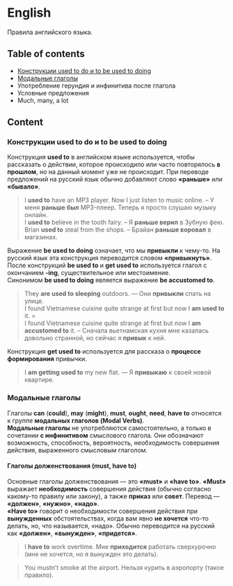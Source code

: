 # English
Правила английского языка.

## Table of contents

- [Конструкции used to do и to be used to doing](#Конструкции-used-to-do-и-to-be-used-to-doing)
- [Модальные глаголы](#Модальные-глаголы)
- Употребление герундия и инфинитива после глагола
- Условные предложения
- Much, many, a lot

## Content

### Конструкции used to do и to be used to doing

Конструкция __used to__ в английском языке используется, чтобы рассказать о действии, которое происходило или часто повторялось __в прошлом__, но на данный момент уже не происходит. При переводе предложений на русский язык обычно добавляют слово __«раньше»__ или __«бывало»__.

> I __used to__ have an MP3 player. Now I just listen to music online. – У меня __раньше был__ MP3-плеер. Теперь я просто слушаю музыку онлайн.  
I __used to__ believe in the tooth fairy. – Я __раньше верил__ в Зубную фею.  
Brian __used to__ steal from the shops. – Брайан __раньше воровал__ в магазинах.
  
Выражение __be used to doing__ означает, что мы __привыкли__ к чему-то. На русский язык эта конструкция переводится словом __«привыкнуть»__. После конструкций __be used to__ и __get used to__ используется глагол с окончанием __-ing__, существительное или местоимение.  
Синонимом __be used to doing__ является выражение __be accustomed to__.

> They __are used to sleeping__ outdoors. — Они __привыкли__ спать на улице.  
I found Vietnamese cuisine quite strange at first but now I __am used to__ it. =  
I found Vietnamese cuisine quite strange at first but now I __am accustomed to__ it. – Сначала вьетнамская кухня мне казалась довольно странной, но сейчас я __привык__ к ней.
  
Конструкция __get used to__ используется для рассказа о __процессе формирования__ привычки.

> I __am getting used to__ my new flat. — Я __привыкаю__ к своей новой квартире.

### Модальные глаголы

Глаголы __can__ (__could__), __may__ (__might__), __must__, __ought__, __need__, __have to__ относятся к группе __модальных глаголов (Modal Verbs)__.  
__Модальные глаголы__ не употребляются самостоятельно, а только в сочетании __с инфинитивом__ смыслового глагола. Они обозначают возможность, способность, вероятность, необходимость совершения действия, выраженного смысловым глаголом.

#### Глаголы долженствования (must, have to)

Основные глаголы долженствования — это __«must»__ и __«have to»__. __«Must»__ выражает __необходимость__ совершения действия (обычно согласно какому-то правилу или закону), а также __приказ__ или __совет__. Перевод — __«должен»__, __«нужно»__, __«надо»__.  
__«Have to»__ говорит о необходимости совершения действия при __вынужденных__ обстоятельствах, когда вам явно __не хочется__ что-то делать, но, что называется, «надо». Обычно переводится на русский как __«должен»__, __«вынужден»__, __«придется»__.

> I __have to__ work overtime.
Мне __приходится__ работать сверхурочно (мне не хочется, но я вынужден это делать).

> You mustn’t smoke at the airport.
Нельзя курить в аэропорту (такое правило).

